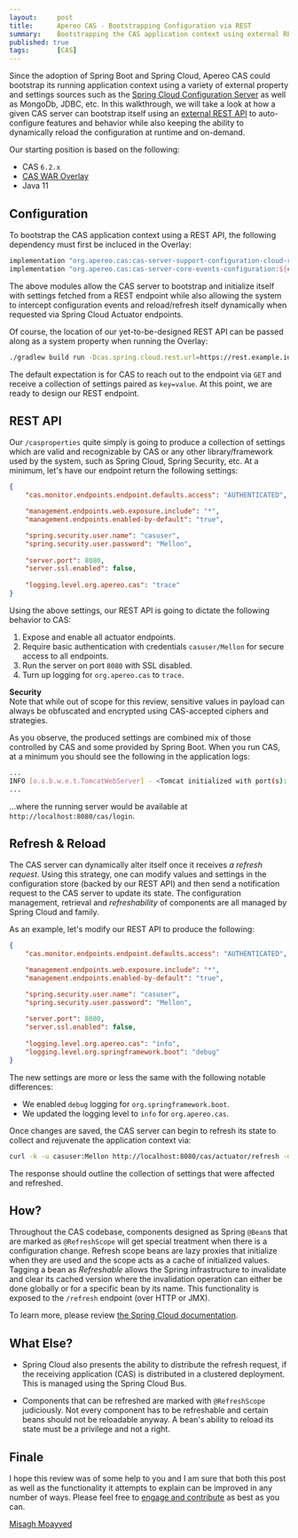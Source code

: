 ```yaml
---
layout:     post
title:      Apereo CAS - Bootstrapping Configuration via REST
summary:    Bootstrapping the CAS application context using external REST APIs, while taking advantage of Spring Cloud's ability to dynamically refresh and reload settings.
published: true
tags:       [CAS]
---
```


Since the adoption of Spring Boot and Spring Cloud, Apereo CAS could bootstrap its running application context using a variety of external property and settings sources such as the [Spring Cloud Configuration Server](https://apereo.github.io/cas/development/configuration/Configuration-Server-Management.html) as well as MongoDb, JDBC, etc. In this walkthrough, we will take a look at how a given CAS server can bootstrap itself using an [external REST API](https://apereo.github.io/cas/development/configuration/Configuration-Server-Management.html#rest) to auto-configure features and behavior while also keeping the ability to dynamically reload the configuration at runtime and on-demand.

Our starting position is based on the following:

- CAS `6.2.x`
- [CAS WAR Overlay](https://github.com/apereo/cas-overlay-template)
- Java 11

## Configuration

To bootstrap the CAS application context using a REST API, the following dependency must first be incluced in the Overlay:

```groovy
implementation "org.apereo.cas:cas-server-support-configuration-cloud-rest:${casServerVersion}"
implementation "org.apereo.cas:cas-server-core-events-configuration:${casServerVersion}"
```

The above modules allow the CAS server to bootstrap and initialize itself with settings fetched from a REST endpoint while also allowing the system to intercept configuration events and reload/refresh itself dynamically when requested via Spring Cloud Actuator endpoints.

Of course, the location of our yet-to-be-designed REST API can be passed along as a system property when running the Overlay:

```bash
./gradlew build run -Dcas.spring.cloud.rest.url=https://rest.example.io/casproperties
```

The default expectation is for CAS to reach out to the endpoint via `GET` and receive a collection of settings paired as `key=value`. At this point, we are ready to design our REST endpoint.

## REST API

Our `/casproperties` quite simply is going to produce a collection of settings which are valid and recognizable by CAS or any other library/framework used by the system, such as Spring Cloud, Spring Security, etc. At a minimum, let's have our endpoint return the following settings:

```json
{
    "cas.monitor.endpoints.endpoint.defaults.access": "AUTHENTICATED",

    "management.endpoints.web.exposure.include": "*", 
    "management.endpoints.enabled-by-default": "true",

    "spring.security.user.name": "casuser",
    "spring.security.user.password": "Mellon",
    
    "server.port": 8080,
    "server.ssl.enabled": false,
    
    "logging.level.org.apereo.cas": "trace"
}
```

Using the above settings, our REST API is going to dictate the following behavior to CAS:

1. Expose and enable all actuator endpoints.
2. Require basic authentication with credentials `casuser/Mellon` for secure access to all endpoints.
3. Run the server on port `8080` with SSL disabled.
4. Turn up logging for `org.apereo.cas` to `trace`.

<div class="alert alert-info">
<strong>Security</strong><br/>Note that while out of scope for this review, sensitive values in payload can always be obfuscated and encrypted using CAS-accepted ciphers and strategies.
</div>

As you observe, the produced settings are combined mix of those controlled by CAS and some provided by Spring Boot. When you run CAS, at a minimum you should see the following in the application logs:

```bash
...
INFO [o.s.b.w.e.t.TomcatWebServer] - <Tomcat initialized with port(s): 8080 (http)>
...
```

...where the running server would be available at `http://localhost:8080/cas/login`.

## Refresh & Reload

The CAS server can dynamically alter itself once it receives *a refresh request*. Using this strategy, one can modify values and settings in the configuration store (backed by our REST API) and then send a notification request to the CAS server to update its state. The configuration management, retrieval and *refreshability* of components are all managed by Spring Cloud and family.

As an example, let's modify our REST API to produce the following:

```json
{
    "cas.monitor.endpoints.endpoint.defaults.access": "AUTHENTICATED",

    "management.endpoints.web.exposure.include": "*", 
    "management.endpoints.enabled-by-default": "true",

    "spring.security.user.name": "casuser",
    "spring.security.user.password": "Mellon",
    
    "server.port": 8080,
    "server.ssl.enabled": false,
    
    "logging.level.org.apereo.cas": "info",
    "logging.level.org.springframework.boot": "debug"
}
```

The new settings are more or less the same with the following notable differences:

- We enabled `debug` logging for `org.springframework.boot`.
- We updated the logging level to `info` for `org.apereo.cas`.

Once changes are saved, the CAS server can begin to refresh its state to collect and rejuvenate the application context via:

```bash
curl -k -u casuser:Mellon http://localhost:8080/cas/actuator/refresh -d {} -H "Content-Type: application/json"
```

The response should outline the collection of settings that were affected and refreshed.

## How?

Throughout the CAS codebase, components designed as Spring `@Bean`s that are marked as `@RefreshScope` will get special treatment when there is a configuration change. Refresh scope beans are lazy proxies that initialize when they are used and the scope acts as a cache of initialized values. Tagging a bean as *Refreshable* allows the Spring infrastructure to invalidate and clear its cached version where the invalidation operation can either be done globally or for a specific bean by its name. This functionality is exposed to the `/refresh` endpoint (over HTTP or JMX). 

To learn more, please review [the Spring Cloud documentation](https://cloud.spring.io/spring-cloud-static/spring-cloud.html#_refresh_scope).

## What Else?

- Spring Cloud also presents the ability to distribute the refresh request, if the receiving application (CAS) is distributed in a clustered deployment. This is managed using the Spring Cloud Bus.

- Components that can be refreshed are marked with `@RefreshScope` judiciously. Not every component has to be refreshable and certain beans should not be reloadable anyway. A bean's ability to reload its state must be a privilege and not a right. 


## Finale

I hope this review was of some help to you and I am sure that both this post as well as the functionality it attempts to explain can be improved in any number of ways. Please feel free to [engage and contribute](https://apereo.github.io/cas/developer/Contributor-Guidelines.html) as best as you can.

[Misagh Moayyed](https://fawnoos.com)